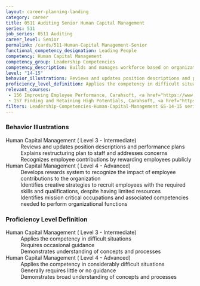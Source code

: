 ```yaml
---
layout: career-planning-landing
category: career
title: 0511 Auditing Senior Human Capital Management
series: 511
job_series: 0511 Auditing
career_level: Senior
permalink: /cards/511-Human-Capital Management-Senior
functional_competency_designation: Leading People
competency: Human Capital Management
competency_group: Leadership Competencies
competency_description: Builds and manages workforce based on organizational goals, budget considerations, and staffing needs; ensures that employees are appropriately recruited, selected, appraised, and rewarded; takes action to address performance problems; manages a multi-sector workforce and a variety of work situations
level: "14-15"
behavior_illustrations: Reviews and updates position descriptions and performance plans ? Explains restructuring plan to staff and addresses concerns ? Recognizes employee contributions by rewarding employees publicly ? Develops rewards system to recognize the impact of employee contributions to the organization ? Identifies creative strategies to recruit employees with the required skills and qualifications, despite having limited resources ? Identifies mission critical occupations and associated competencies needed to perform organizational functions
proficiency_level_definition: Applies the competency in difficult situations ? Requires occasional guidance ? Demonstrates understanding of concepts and processes ? Applies the competency in considerably difficult situations ? Generally requires little or no guidance ? Demonstrates broad understanding of concepts and processes
relevant_courses: 
 - 156 Improving Employee Performance, Carahsoft, <a href="https://www.linkedin.com/learning/improving-employee-performance">https://www.linkedin.com/learning/improving-employee-performance</a>
 - 157 Finding and Retaining High Potentials, Carahsoft, <a href="https://www.linkedin.com/learning/finding-and-retaining-high-potentials-9018297">https://www.linkedin.com/learning/finding-and-retaining-high-potentials-9018297</a>
filters: Leadership-Competencies-Human-Capital-Management GS-14-15 series-0511
---
```


<div class="desktop:grid-col-6 margin-y-205">
  <div class="border-top-05 bg-white padding-2 shadow-5 height-full members-hover border-1px border-gray-30 border-top-orange radius-lg">
    <h3>Behavior Illustrations</h3>
    <dl class="text-base"><dt>Human Capital Management ( Level 3 - Intermediate)</dt><dd>Reviews and updates position descriptions and performance plans </dd><dd> Explains restructuring plan to staff and addresses concerns </dd><dd> Recognizes employee contributions by rewarding employees publicly</dd><dt>Human Capital Management ( Level 4 - Advanced)</dt><dd>Develops rewards system to recognize the impact of employee contributions to the organization </dd><dd> Identifies creative strategies to recruit employees with the required skills and qualifications, despite having limited resources </dd><dd> Identifies mission critical occupations and associated competencies needed to perform organizational functions</dd></dl>
  </div>
</div>
<div class="desktop:grid-col-6 margin-y-205">
  <div class="border-top-05 bg-white padding-2 shadow-5 height-full members-hover border-1px border-gray-30 border-top-orange radius-lg">
    <h3>Proficiency Level Definition</h3>
    <dl class="text-base"><dt>Human Capital Management ( Level 3 - Intermediate)</dt><dd>Applies the competency in difficult situations </dd><dd> Requires occasional guidance </dd><dd> Demonstrates understanding of concepts and processes</dd><dt>Human Capital Management ( Level 4 - Advanced)</dt><dd>Applies the competency in considerably difficult situations </dd><dd> Generally requires little or no guidance </dd><dd> Demonstrates broad understanding of concepts and processes</dd></dl>
  </div>
</div>